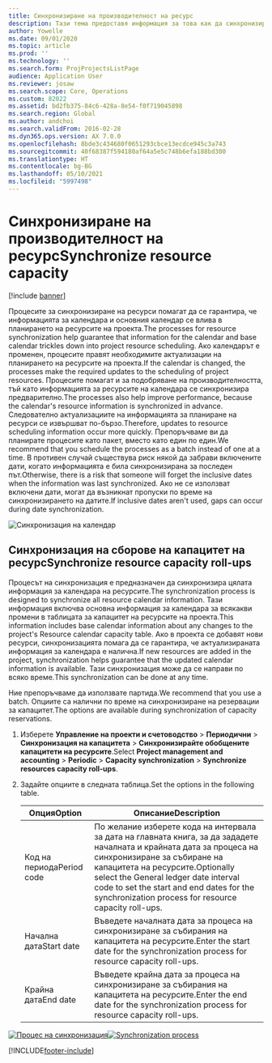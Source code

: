 ```yaml
---
title: Синхронизиране на производителност на ресурс
description: Тази тема предоставя информация за това как да синхронизирате капацитета на ресурса в календари и проекти.
author: Yowelle
ms.date: 09/01/2020
ms.topic: article
ms.prod: ''
ms.technology: ''
ms.search.form: ProjProjectsListPage
audience: Application User
ms.reviewer: josaw
ms.search.scope: Core, Operations
ms.custom: 82022
ms.assetid: bd2fb375-84c6-428a-8e54-f0f719045898
ms.search.region: Global
ms.author: andchoi
ms.search.validFrom: 2016-02-28
ms.dyn365.ops.version: AX 7.0.0
ms.openlocfilehash: 8bde3c434680f0651293cbce13ecdce945c3a743
ms.sourcegitcommit: 40f68387f594180af64a5e5c748b6efa188bd300
ms.translationtype: HT
ms.contentlocale: bg-BG
ms.lasthandoff: 05/10/2021
ms.locfileid: "5997498"
---
```

# <a name="synchronize-resource-capacity"></a><span data-ttu-id="49b01-103">Синхронизиране на производителност на ресурс</span><span class="sxs-lookup"><span data-stu-id="49b01-103">Synchronize resource capacity</span></span>

[!include [banner](../includes/banner.md)]

<span data-ttu-id="49b01-104">Процесите за синхронизиране на ресурси помагат да се гарантира, че информацията за календара и основния календар се влива в планирането на ресурсите на проекта.</span><span class="sxs-lookup"><span data-stu-id="49b01-104">The processes for resource synchronization help guarantee that information for the calendar and base calendar trickles down into project resource scheduling.</span></span> <span data-ttu-id="49b01-105">Ако календарът е променен, процесите правят необходимите актуализации на планирането на ресурсите на проекта.</span><span class="sxs-lookup"><span data-stu-id="49b01-105">If the calendar is changed, the processes make the required updates to the scheduling of project resources.</span></span> <span data-ttu-id="49b01-106">Процесите помагат и за подобряване на производителността, тъй като информацията за ресурсите на календара се синхронизира предварително.</span><span class="sxs-lookup"><span data-stu-id="49b01-106">The processes also help improve performance, because the calendar's resource information is synchronized in advance.</span></span> <span data-ttu-id="49b01-107">Следователно актуализациите на информацията за планиране на ресурси се извършват по-бързо.</span><span class="sxs-lookup"><span data-stu-id="49b01-107">Therefore, updates to resource scheduling information occur more quickly.</span></span> <span data-ttu-id="49b01-108">Препоръчваме ви да планирате процесите като пакет, вместо като един по един.</span><span class="sxs-lookup"><span data-stu-id="49b01-108">We recommend that you schedule the processes as a batch instead of one at a time.</span></span> <span data-ttu-id="49b01-109">В противен случай съществува риск някой да забрави включените дати, когато информацията е била синхронизирана за последен път.</span><span class="sxs-lookup"><span data-stu-id="49b01-109">Otherwise, there is a risk that someone will forget the inclusive dates when the information was last synchronized.</span></span> <span data-ttu-id="49b01-110">Ако не се използват включени дати, могат да възникнат пропуски по време на синхронизирането на датите.</span><span class="sxs-lookup"><span data-stu-id="49b01-110">If inclusive dates aren't used, gaps can occur during date synchronization.</span></span>

![Синхронизация на календар](./media/projectresourcing04-1024x471.jpg)

## <a name="synchronize-resource-capacity-roll-ups"></a><span data-ttu-id="49b01-112">Синхронизация на сборове на капацитет на ресурс</span><span class="sxs-lookup"><span data-stu-id="49b01-112">Synchronize resource capacity roll-ups</span></span>

<span data-ttu-id="49b01-113">Процесът на синхронизация е предназначен да синхронизира цялата информация за календара на ресурсите.</span><span class="sxs-lookup"><span data-stu-id="49b01-113">The synchronization process is designed to synchronize all resource calendar information.</span></span> <span data-ttu-id="49b01-114">Тази информация включва основна информация за календара за всякакви промени в таблицата за капацитет на ресурсите на проекта.</span><span class="sxs-lookup"><span data-stu-id="49b01-114">This information includes base calendar information about any changes to the project's Resource calendar capacity table.</span></span> <span data-ttu-id="49b01-115">Ако в проекта се добавят нови ресурси, синхронизацията помага да се гарантира, че актуализираната информация за календара е налична.</span><span class="sxs-lookup"><span data-stu-id="49b01-115">If new resources are added in the project, synchronization helps guarantee that the updated calendar information is available.</span></span> <span data-ttu-id="49b01-116">Тази синхронизация може да се направи по всяко време.</span><span class="sxs-lookup"><span data-stu-id="49b01-116">This synchronization can be done at any time.</span></span>

<span data-ttu-id="49b01-117">Ние препоръчваме да използвате партида.</span><span class="sxs-lookup"><span data-stu-id="49b01-117">We recommend that you use a batch.</span></span> <span data-ttu-id="49b01-118">Опциите са налични по време на синхронизиране на резервации за капацитет.</span><span class="sxs-lookup"><span data-stu-id="49b01-118">The options are available during synchronization of capacity reservations.</span></span>

1. <span data-ttu-id="49b01-119">Изберете **Управление на проекти и счетоводство** &gt; **Периодични** &gt; **Синхронизация на капацитета** &gt; **Синхронизирайте обобщените капацитети на ресурсите**.</span><span class="sxs-lookup"><span data-stu-id="49b01-119">Select **Project management and accounting** &gt; **Periodic** &gt; **Capacity synchronization** &gt; **Synchronize resources capacity roll-ups**.</span></span>
2. <span data-ttu-id="49b01-120">Задайте опциите в следната таблица.</span><span class="sxs-lookup"><span data-stu-id="49b01-120">Set the options in the following table.</span></span>

    | <span data-ttu-id="49b01-121">Опция</span><span class="sxs-lookup"><span data-stu-id="49b01-121">Option</span></span>      | <span data-ttu-id="49b01-122">Описание</span><span class="sxs-lookup"><span data-stu-id="49b01-122">Description</span></span> |
    |-------------|-------------|
    | <span data-ttu-id="49b01-123">Код на периода</span><span class="sxs-lookup"><span data-stu-id="49b01-123">Period code</span></span> | <span data-ttu-id="49b01-124">По желание изберете кода на интервала за дата на главната книга, за да зададете началната и крайната дата за процеса на синхронизиране за събиране на капацитета на ресурсите.</span><span class="sxs-lookup"><span data-stu-id="49b01-124">Optionally select the General ledger date interval code to set the start and end dates for the synchronization process for resource capacity roll-ups.</span></span> |
    | <span data-ttu-id="49b01-125">Начална дата</span><span class="sxs-lookup"><span data-stu-id="49b01-125">Start date</span></span>  | <span data-ttu-id="49b01-126">Въведете началната дата за процеса на синхронизиране за събирания на капацитета на ресурсите.</span><span class="sxs-lookup"><span data-stu-id="49b01-126">Enter the start date for the synchronization process for resource capacity roll-ups.</span></span> |
    | <span data-ttu-id="49b01-127">Крайна дата</span><span class="sxs-lookup"><span data-stu-id="49b01-127">End date</span></span>    | <span data-ttu-id="49b01-128">Въведете крайна дата за процеса на синхронизиране за събирания на капацитета на ресурсите.</span><span class="sxs-lookup"><span data-stu-id="49b01-128">Enter the end date for the synchronization process for resource capacity roll-ups.</span></span> |

<span data-ttu-id="49b01-129">[![Процес на синхронизация](./media/projectresourcing09.jpg)](./media/projectresourcing09.jpg)</span><span class="sxs-lookup"><span data-stu-id="49b01-129">[![Synchronization process](./media/projectresourcing09.jpg)](./media/projectresourcing09.jpg)</span></span>


[!INCLUDE[footer-include](../includes/footer-banner.md)]